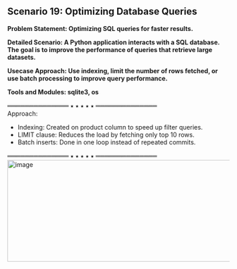 ## Scenario 19: Optimizing Database Queries  
**Problem Statement: Optimizing SQL queries for faster results.**  

**Detailed Scenario: A Python application interacts with a SQL database. The goal is to improve the performance of queries that retrieve large datasets.**  

**Usecase Approach: Use indexing, limit the number of rows fetched, or use batch processing to improve query performance.**  

**Tools and Modules: sqlite3, os**  

══════════════ ⭑ ⭑ ⭑ ⭑ ⭑ ══════════════  
Approach:  
- Indexing: Created on product column to speed up filter queries.  
- LIMIT clause: Reduces the load by fetching only top 10 rows.  
- Batch inserts: Done in one loop instead of repeated commits.  

══════════════ ⭑ ⭑ ⭑ ⭑ ⭑ ══════════════  
<img width="555" height="231" alt="image" src="https://github.com/user-attachments/assets/cea341bb-d06e-4717-9b62-904d19297a2d" />


